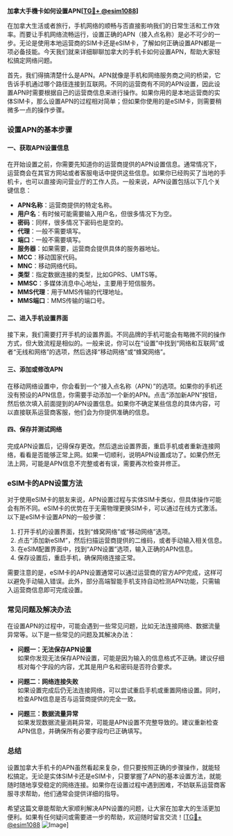**加拿大手機卡如何设置APN[[TG💪+ @esim1088](https://t.me/s/esim1088)]**

在加拿大生活或者旅行，手机网络的顺畅与否直接影响我们的日常生活和工作效率。而要让手机网络流畅运行，设置正确的APN（接入点名称）是必不可少的一步。无论是使用本地运营商的SIM卡还是eSIM卡，了解如何正确设置APN都是一项必备技能。今天我们就来详细聊聊加拿大的手机卡如何设置APN，帮助大家轻松搞定网络问题。

首先，我们得搞清楚什么是APN。APN就像是手机和网络服务商之间的桥梁，它告诉手机通过哪个路径连接到互联网。不同的运营商有不同的APN设置，因此设置APN时需要根据自己的运营商信息来进行操作。如果你用的是本地运营商的实体SIM卡，那么设置APN的过程相对简单；但如果你使用的是eSIM卡，则需要稍微多一点的操作步骤。

### 设置APN的基本步骤

#### 一、获取APN设置信息

在开始设置之前，你需要先知道你的运营商提供的APN设置信息。通常情况下，运营商会在其官方网站或者客服电话中提供这些信息。如果你已经购买了当地的手机卡，也可以直接询问营业厅的工作人员。一般来说，APN设置包括以下几个关键信息：

- **APN名称**：运营商提供的特定名称。
- **用户名**：有时候可能需要输入用户名，但很多情况下为空。
- **密码**：同样，很多情况下密码也是空的。
- **代理**：一般不需要填写。
- **端口**：一般不需要填写。
- **服务器**：如果需要，运营商会提供具体的服务器地址。
- **MCC**：移动国家代码。
- **MNC**：移动网络代码。
- **类型**：指定数据连接的类型，比如GPRS、UMTS等。
- **MMSC**：多媒体消息中心地址，主要用于短信服务。
- **MMS代理**：用于MMS传输的代理地址。
- **MMS端口**：MMS传输的端口号。

#### 二、进入手机设置界面

接下来，我们需要打开手机的设置界面。不同品牌的手机可能会有略微不同的操作方式，但大致流程是相似的。一般来说，你可以在“设置”中找到“网络和互联网”或者“无线和网络”的选项，然后选择“移动网络”或“蜂窝网络”。

#### 三、添加或修改APN

在移动网络设置中，你会看到一个“接入点名称（APN）”的选项。如果你的手机还没有预设的APN信息，你需要手动添加一个新的APN。点击“添加新APN”按钮，然后依次填入前面提到的APN设置信息。如果你不确定某些信息的具体内容，可以直接联系运营商客服，他们会为你提供准确的信息。

#### 四、保存并测试网络

完成APN设置后，记得保存更改。然后退出设置界面，重启手机或者重新连接网络，看看是否能够正常上网。如果一切顺利，说明APN设置成功了。如果仍然无法上网，可能是APN信息不完整或者有误，需要再次检查并修正。

### eSIM卡的APN设置方法

对于使用eSIM卡的朋友来说，APN设置过程与实体SIM卡类似，但具体操作可能会有所不同。eSIM卡的优势在于无需物理更换SIM卡，可以通过在线方式激活。以下是eSIM卡设置APN的一般步骤：

1. 打开手机的设置界面，找到“蜂窝网络”或“移动网络”选项。
2. 点击“添加新eSIM”，然后扫描运营商提供的二维码，或者手动输入相关信息。
3. 在eSIM配置界面中，找到“APN设置”选项，输入正确的APN信息。
4. 保存设置后，重启手机，确保网络连接正常。

需要注意的是，eSIM卡的APN设置通常可以通过运营商的官方APP完成，这样可以避免手动输入错误。此外，部分高端智能手机支持自动检测APN功能，只需输入运营商信息即可完成设置。

### 常见问题及解决办法

在设置APN的过程中，可能会遇到一些常见问题，比如无法连接网络、数据流量异常等。以下是一些常见的问题及其解决办法：

- **问题一：无法保存APN设置**  
  如果你发现无法保存APN设置，可能是因为输入的信息格式不正确。建议仔细核对每个字段的内容，尤其是用户名和密码是否符合要求。

- **问题二：网络连接失败**  
  如果设置完成后仍无法连接网络，可以尝试重启手机或重置网络设置。同时，检查APN信息是否与运营商提供的完全一致。

- **问题三：数据流量异常**  
  如果发现数据流量消耗异常，可能是APN设置不完整导致的。建议重新检查APN信息，并确保所有必要字段均已正确填写。

### 总结

设置加拿大手机卡的APN虽然看起来复杂，但只要按照正确的步骤操作，就能轻松搞定。无论是实体SIM卡还是eSIM卡，只要掌握了APN的基本设置方法，就能随时随地享受稳定的网络连接。如果你在设置过程中遇到困难，不妨联系运营商客服寻求帮助，他们通常会提供详细的指导。

希望这篇文章能帮助大家顺利解决APN设置的问题，让大家在加拿大的生活更加便利。如果有任何疑问或需要进一步的帮助，欢迎随时留言交流！[[TG💪+ @esim1088](https://t.me/s/esim1088) ![Image](https://i.postimg.cc/4NQfJmqS/Snipaste-2025-05-13-00-14-12.png)]
